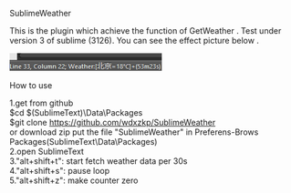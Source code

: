 SublimeWeather

This is the plugin which achieve the function of GetWeather .
Test under version 3 of sublime (3126).
You can see the effect picture below .

![SublimeWeather](images/screenshot1.png)

How to use

1.get from github  
$cd $(SublimeText)\Data\Packages  
$git clone https://github.com/wdxzkp/SublimeWeather  
or download zip
put the file "SublimeWeather" in Preferens-Brows Packages(SublimeText\Data\Packages)  
2.open SublimeText  
3."alt+shift+t": start fetch weather data per 30s  
4."alt+shift+s": pause loop  
5."alt+shift+z": make counter zero  

